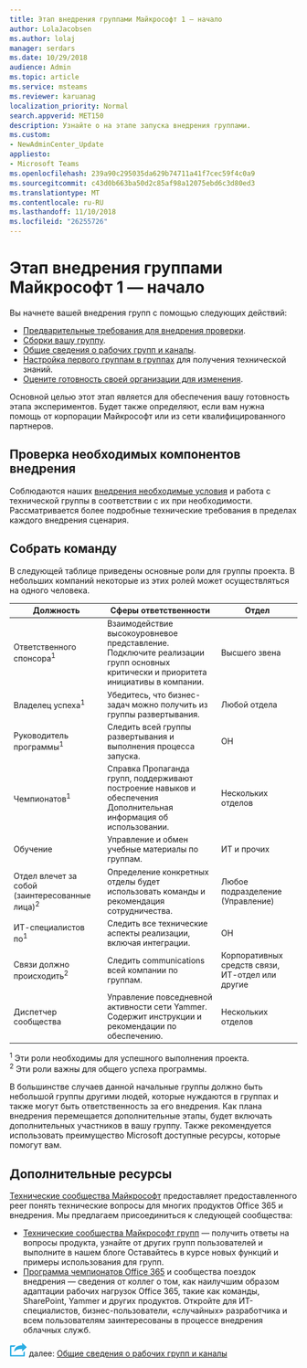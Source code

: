 ```yaml
---
title: Этап внедрения группами Майкрософт 1 — начало
author: LolaJacobsen
ms.author: lolaj
manager: serdars
ms.date: 10/29/2018
audience: Admin
ms.topic: article
ms.service: msteams
ms.reviewer: karuanag
localization_priority: Normal
search.appverid: MET150
description: Узнайте о на этапе запуска внедрения группами.
ms.custom:
- NewAdminCenter_Update
appliesto:
- Microsoft Teams
ms.openlocfilehash: 239a90c295035da629b74711a41f7cec59f4c0a9
ms.sourcegitcommit: c43d0b663ba50d2c85af98a12075ebd6c3d80ed3
ms.translationtype: MT
ms.contentlocale: ru-RU
ms.lasthandoff: 11/10/2018
ms.locfileid: "26255726"
---
```

# <a name="microsoft-teams-adoption-phase-1---start"></a>Этап внедрения группами Майкрософт 1 — начало

Вы начнете вашей внедрения групп с помощью следующих действий:

- [Предварительные требования для внедрения проверки](#validate-adoption-prerequisites).
- [Сборки вашу группу](#assemble-your-team).
- [Общие сведения о рабочих групп и каналы](teams-adoption-understand-teams-and-channels.md).
- [Настройка первого группам в группах](teams-adoption-your-first-teams.md) для получения технической знаний.
- [Оцените готовность своей организации для изменения](teams-adoption-assess-readiness.md).

Основной целью этот этап является для обеспечения вашу готовность этапа экспериментов. Будет также определяют, если вам нужна помощь от корпорации Майкрософт или из сети квалифицированного партнеров.  

## <a name="validate-adoption-prerequisites"></a>Проверка необходимых компонентов внедрения

Соблюдаются наших [внедрения необходимые условия](teams-adoption-get-started.md#adoption-prerequisites) и работа с технической группы в соответствии с их при необходимости. Рассматривается более подробные технические требования в пределах каждого внедрения сценария.

## <a name="assemble-your-team"></a>Собрать команду

В следующей таблице приведены основные роли для группы проекта. В небольших компаний некоторые из этих ролей может осуществляться на одного человека.

| Должность | Сферы ответственности | Отдел |
| ---- | ---------------- | ---------- |
| Ответственного спонсора<sup>1</sup> | Взаимодействие высокоуровневое представление. Подключите реализации групп основных критически и приоритета инициативы в компании. | Высшего звена |
| Владелец успеха<sup>1</sup> | Убедитесь, что бизнес-задач можно получить из группы развертывания. | Любой отдела |
| Руководитель программы<sup>1</sup> | Следить всей группы развертывания и выполнения процесса запуска. | ОН |
| Чемпионатов<sup>1</sup> | Справка Пропаганда групп, поддерживают построение навыков и обеспечения Дополнительная информация об использовании. | Нескольких отделов |
| Обучение | Управление и обмен учебные материалы по группам. | ИТ и прочих |
| Отдел влечет за собой (заинтересованные лица)<sup>2</sup> | Определение конкретных отделы будет использовать команды и рекомендация сотрудничества. | Любое подразделение (Управление) |
| ИТ-специалистов по<sup>1</sup> | Следить все технические аспекты реализации, включая интеграции. | ОН |
| Связи должно происходить<sup>2</sup> | Следить communications всей компании по группам. | Корпоративных средств связи, ИТ-отдел или другие |
| Диспетчер сообщества | Управление повседневной активности сети Yammer. Содержит инструкции и рекомендации по обеспечению. | Нескольких отделов |

<sup>1</sup> Эти роли необходимы для успешного выполнения проекта.</br>
<sup>2</sup> Эти роли важны для общего успеха программы.

В большинстве случаев данной начальные группы должно быть небольшой группы другими людей, которые нуждаются в группах и также могут быть ответственность за его внедрения. Как плана внедрения перемещается дополнительные этапы, будет включать дополнительных участников в вашу группу. Также рекомендуется использовать преимущество Microsoft доступные ресурсы, которые помогут вам. 

## <a name="additional-resources"></a>Дополнительные ресурсы

[Технические сообщества Майкрософт](https://aka.ms/TechCommunity) предоставляет предоставленного peer понять технические вопросы для многих продуктов Office 365 и внедрения. Мы предлагаем присоединиться к следующей сообщества:

- [Технические сообщества Майкрософт групп](https://aka.ms/TeamsCommunity) — получить ответы на вопросы продукта, узнайте от других групп пользователей и выполните в нашем блоге Оставайтесь в курсе новых функций и примеры использования для групп. 
- [Программа чемпионатов Office 365](https://aka.ms/O365Champions) и сообщества поездок внедрения — сведения от коллег о том, как наилучшим образом адаптации рабочих нагрузок Office 365, такие как команды, SharePoint, Yammer и других продуктов. Откройте для ИТ-специалистов, бизнес-пользователи, «случайных» разработчика и всем пользователям заинтересованы в процессе внедрения облачных служб.  


![Далее действия значок](media/teams-adoption-next-icon.png) далее: [Общие сведения о рабочих групп и каналы](teams-adoption-understand-teams-and-channels.md)